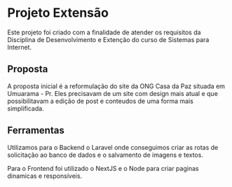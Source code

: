 # Projeto Extensão
Este projeto foi criado com a finalidade de atender os requisitos da Disciplina de Desenvolvimento e Extenção do curso de Sistemas para Internet.

## Proposta
A proposta inicial é a reformulação do site da ONG Casa da Paz situada em Umuarama - Pr.
Eles precisavam de um site com design mais atual e que possibilitavam a edição de post e conteudos de uma forma mais simplificada.

## Ferramentas 
Utilizamos para o Backend o Laravel onde conseguimos criar as rotas de solicitação ao banco de dados e o salvamento de imagens e textos.

Para o Frontend foi utilizado o NextJS e o Node para criar paginas dinamicas e responsíveis.
